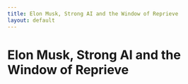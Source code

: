 ```yaml
---
title: Elon Musk, Strong AI and the Window of Reprieve
layout: default
---
```


# Elon Musk, Strong AI and the Window of Reprieve

